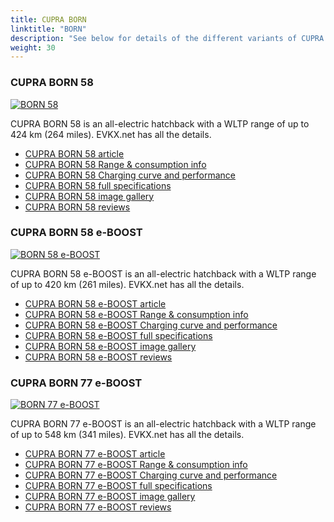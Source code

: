 ```yaml
---
title: CUPRA BORN
linktitle: "BORN"
description: "See below for details of the different variants of CUPRA BORN"
weight: 30
---
```

### CUPRA BORN 58

<a href="born_58/"><img src="https://media.evkx.net/multimedia/models/cupra/born/born_58/main_1_st.jpg" class="img-fluid" alt="BORN 58" ></a>

CUPRA BORN 58 is an all-electric hatchback with a WLTP range of up to 424 km (264 miles). EVKX.net has all the details. 

- [CUPRA BORN 58 article](born_58/)
- [CUPRA BORN 58 Range & consumption info](born_58/rangeandconsumption)
- [CUPRA BORN 58 Charging curve and performance](born_58/chargingcurve)
- [CUPRA BORN 58 full specifications](born_58/specifications)
- [CUPRA BORN 58 image gallery](born_58/gallery)
- [CUPRA BORN 58 reviews](born_58/reviews)

### CUPRA BORN 58 e-BOOST

<a href="born_58_e-boost/"><img src="https://media.evkx.net/multimedia/models/cupra/born/born_58_e-boost/main_1_st.jpg" class="img-fluid" alt="BORN 58 e-BOOST" ></a>

CUPRA BORN 58 e-BOOST is an all-electric hatchback with a WLTP range of up to 420 km (261 miles). EVKX.net has all the details. 

- [CUPRA BORN 58 e-BOOST article](born_58_e-boost/)
- [CUPRA BORN 58 e-BOOST Range & consumption info](born_58_e-boost/rangeandconsumption)
- [CUPRA BORN 58 e-BOOST Charging curve and performance](born_58_e-boost/chargingcurve)
- [CUPRA BORN 58 e-BOOST full specifications](born_58_e-boost/specifications)
- [CUPRA BORN 58 e-BOOST image gallery](born_58_e-boost/gallery)
- [CUPRA BORN 58 e-BOOST reviews](born_58_e-boost/reviews)

### CUPRA BORN 77 e-BOOST

<a href="born_77_e-boost/"><img src="https://media.evkx.net/multimedia/models/cupra/born/born_77_e-boost/main_1_st.jpg" class="img-fluid" alt="BORN 77 e-BOOST" ></a>

CUPRA BORN 77 e-BOOST is an all-electric hatchback with a WLTP range of up to 548 km (341 miles). EVKX.net has all the details. 

- [CUPRA BORN 77 e-BOOST article](born_77_e-boost/)
- [CUPRA BORN 77 e-BOOST Range & consumption info](born_77_e-boost/rangeandconsumption)
- [CUPRA BORN 77 e-BOOST Charging curve and performance](born_77_e-boost/chargingcurve)
- [CUPRA BORN 77 e-BOOST full specifications](born_77_e-boost/specifications)
- [CUPRA BORN 77 e-BOOST image gallery](born_77_e-boost/gallery)
- [CUPRA BORN 77 e-BOOST reviews](born_77_e-boost/reviews)

